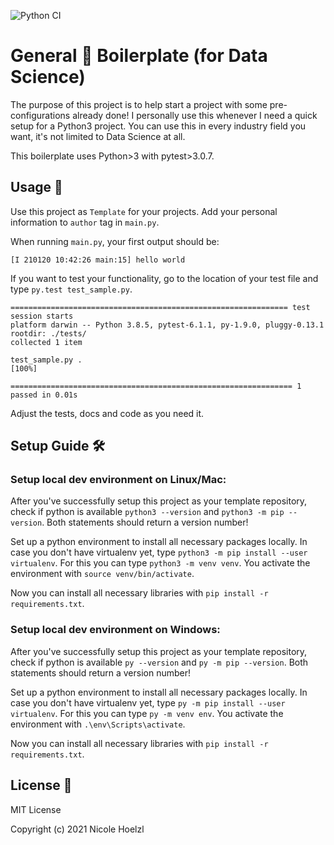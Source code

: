 ![Python CI](https://github.com/nhoelzl/General-Py-Boilerplate/workflows/Python%20CI/badge.svg?branch=main)

# General 🐍 Boilerplate (for Data Science)

The purpose of this project is to help start a project with some pre-configurations already done! I personally use this whenever I need a quick setup for a Python3 project. You can use this in every industry field you want, it's not limited to Data Science at all. 

This boilerplate uses Python>3 with pytest>3.0.7. 

## Usage 🚀
Use this project as `Template` for your projects. Add your personal information to `author` tag in `main.py`. 

When running `main.py`, your first output should be:

```
[I 210120 10:42:26 main:15] hello world
```

If you want to test your functionality, go to the location of your test file and type `py.test test_sample.py`.

```
============================================================== test session starts 
platform darwin -- Python 3.8.5, pytest-6.1.1, py-1.9.0, pluggy-0.13.1
rootdir: ./tests/
collected 1 item                                                                                                                                

test_sample.py .                                                           [100%]

=============================================================== 1 passed in 0.01s
```

Adjust the tests, docs and code as you need it. 

## Setup Guide 🛠️

### Setup local dev environment on Linux/Mac:

After you've successfully setup this project as your template repository, check if python is 
available `python3 --version` and `python3 -m pip --version`.
Both statements should return a version number!

Set up a python environment to install all necessary packages locally. In case you don't have virtualenv yet, type `python3 -m pip install --user virtualenv`. 
For this you can type `python3 -m venv venv`. 
You activate the environment with `source venv/bin/activate`.

Now you can install all necessary libraries with `pip install -r 
requirements.txt`.

### Setup local dev environment on Windows:

After you've successfully setup this project as your template repository, check if python is 
available `py --version` and `py -m pip --version`.
Both statements should return a version number!

Set up a python environment to install all necessary packages locally. In case you don't have virtualenv yet, type `py -m pip install --user virtualenv`.
For this you can type `py -m venv env`. 
You activate the environment with `.\env\Scripts\activate`.

Now you can install all necessary libraries with `pip install -r 
requirements.txt`.

## License 📃
MIT License

Copyright (c) 2021 Nicole Hoelzl
